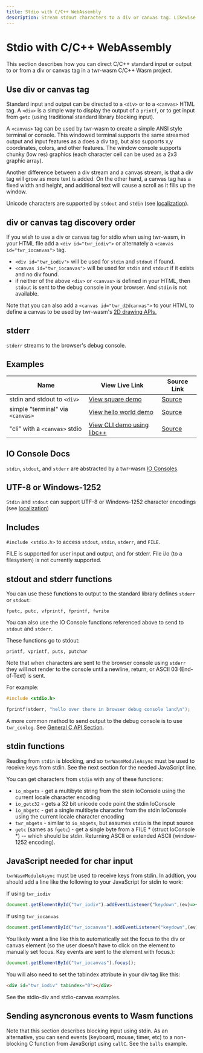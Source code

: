 ```yaml
---
title: Stdio with C/C++ WebAssembly
description: Stream stdout characters to a div or canvas tag. Likewise input from stdin. Configure a canvas tag as a terminal-console. With twr-wasm lib.
---
```


# Stdio with C/C++ WebAssembly
This section describes how you can direct C/C++ standard input or output to or from a div or canvas tag in a twr-wasm C/C++ Wasm project.

## Use div or canvas tag
Standard input and output can be directed to a `<div>` or to a `<canvas>` HTML tag.  A `<div>` is a simple way to display the output of a `printf`, or to get input from `getc` (using traditional standard library blocking input). 

A `<canvas>` tag can be used by twr-wasm to create a simple ANSI style terminal or console.  This windowed terminal supports the same streamed output and input features as a does a div tag, but also supports x,y coordinates, colors, and other features. The window console supports chunky (low res) graphics (each character cell can be used as a 2x3 graphic array). 

Another difference between a div stream and a canvas stream, is that a div tag will grow as more text is added.  On the other hand, a canvas tag has a fixed width and height, and additional text will cause a scroll as it fills up the window.

Unicode characters are supported by `stdout` and `stdin` (see [localization](../api/api-localization.md)).

## div or canvas tag discovery order
If you wish to use a div or canvas tag for stdio when using twr-wasm, in your HTML file add a `<div id="twr_iodiv">` or alternately a `<canvas id="twr_iocanvas">` tag.

- `<div id="twr_iodiv">` will be used for `stdin` and `stdout` if found.
- `<canvas id="twr_iocanvas">` will be used for `stdin` and `stdout` if it exists and no div found. 
- if neither of the above `<div>` or `<canvas>` is defined in your HTML, then `stdout` is sent to the debug console in your browser. And `stdin` is not available.

Note that you can also add a `<canvas id="twr_d2dcanvas">` to your HTML to define a canvas to be used by twr-wasm's [2D drawing APIs.](../api/api-c-d2d.md)

## stderr
`stderr` streams to the browser's debug console.

## Examples

| Name | View Live Link | Source Link |
| --------- | ------------ | ----------- |
| stdin and stdout to `<div>` | [View square demo](/examples/dist/stdio-div/index.html) | [Source](https://github.com/twiddlingbits/twr-wasm/tree/main/examples/stdio-div) |
|simple "terminal" via `<canvas>`|[View hello world demo](/examples/dist/stdio-canvas/index.html)|[Source](https://github.com/twiddlingbits/twr-wasm/tree/main/examples/stdio-canvas)|
|"cli" with a `<canvas>` stdio|[View CLI demo using libc++](/examples/dist/tests-user/index.html)|[Source](https://github.com/twiddlingbits/twr-wasm/tree/main/examples/tests-user)|

## IO Console Docs

`stdin`,  `stdout`, and `stderr` are abstracted by a twr-wasm [IO Consoles](../api/api-c-con.md).

## UTF-8 or Windows-1252
`Stdin` and `stdout` can support UTF-8 or Windows-1252 character encodings (see [localization](../api/api-localization.md))

## Includes

`#include <stdio.h>` to access `stdout`, `stdin`, `stderr`, and `FILE`.

FILE is supported for user input and output, and for stderr.  File i/o (to a filesystem) is not currently supported.

## stdout and stderr functions
You can use these functions to output to the standard library defines `stderr` or `stdout`:
~~~
fputc, putc, vfprintf, fprintf, fwrite
~~~

You can also use the IO Console functions referenced above to send to `stdout` and `stderr`.

These functions go to stdout:
~~~
printf, vprintf, puts, putchar
~~~

Note that when characters are sent to the browser console using `stderr` they will not render to the console until a newline, return, or ASCII 03 (End-of-Text) is sent.

For example:
~~~c
#include <stdio.h>

fprintf(stderr, "hello over there in browser debug console land\n");
~~~

A more common method to send output to the debug console is to use `twr_conlog`. See [General C API Section](../api/api-c-general.md).

## stdin functions
Reading from `stdin` is blocking, and so `twrWasmModuleAsync` must be used to receive keys from stdin. See the next section for the needed JavaScript line.

You can get characters from `stdin` with any of these functions:

- `io_mbgets` - get a multibyte string from the stdin IoConsole using the current locale character encoding 
- `io_getc32` - gets a 32 bit unicode code point the stdin IoConsole
- `io_mbgetc` - get a single multibyte character from the stdin IoConsole using the current locale character encoding
- `twr_mbgets` - similar to `io_mbgets`,  but assumes `stdin` is the input source
- `getc` (sames as `fgetc`) - get a single byte from a FILE * (struct IoConsole *) -- which should be stdin.  Returning ASCII or extended ASCII (window-1252 encoding).

## JavaScript needed for char input
 `twrWasmModuleAsync` must be used to receive keys from stdin.  In addtion, you should add a line like the following to your JavaScript for stdin to work:

If using `twr_iodiv`
~~~js
document.getElementById("twr_iodiv").addEventListener("keydown",(ev)=>{amod.keyDownDiv(ev)});
~~~

If using `twr_iocanvas`
~~~js
document.getElementById("twr_iocanvas").addEventListener("keydown",(ev)=>{amod.keyDownCanvas(ev)});
~~~

You likely want a line like this to automatically set the focus to the div or canvas element (so the user doesn't have to click on the element to manually set focus.  Key events are sent to the element with focus.):

~~~js
document.getElementById("twr_iocanvas").focus();
~~~

You will also need to set the tabindex attribute in your div tag like this:

~~~html
<div id="twr_iodiv" tabindex="0"></div>
~~~

See the stdio-div and stdio-canvas examples.

## Sending asyncronous  events to Wasm functions
Note that this section describes blocking input using stdin.  As an alternative, you can send events (keyboard, mouse, timer, etc) to a non-blocking C function from JavaScript using `callC`.  See the `balls` example.



